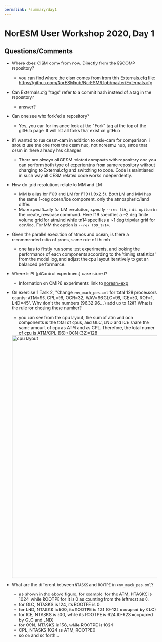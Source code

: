 ```yaml
---
permalink: /summary/day1
---
```


# NorESM User Workshop 2020, Day 1

## Questions/Comments

* Where does CISM come from now. Directly from the ESCOMP repository?
    - you can find where the cism comes from from this Externals.cfg file: https://github.com/NorESMhub/NorESM/blob/master/Externals.cfg
* Can Externals.cfg "tags" refer to a commit hash instead of a tag in the repository?
    - answer? 
* Can one see who fork'ed a repository?
    - Yes, you can for instance look at the "Fork" tag at the top of the gitHub page. It will list all forks that exist on gitHub
* if i wanted to run cesm-cam in addition to oslo-cam for comparison, i should use the one from the cesm hub, not noresm2 hub, since that cesm in there already has changes
    - There are always all CESM related compsets with repository and you can perform both type of experiemtns from same repository without changing to External.cfg and switching to code. Code is maintianed in such way all CESM related code works independently. 

* How do grid resolutions relate to MM and LM
    - MM is alias for F09 and LM for F19 (1.9x2.5). Both LM and MM has the same 1-deg ocean/ice component. only the atmospheric/land differ.
    - More specifically for LM resolution, specify `--res f19_tn14 option` in the create\_newcase command. Here f19 specifies a ~2 deg finite volume grid for atm/lnd while tn14 specifies a ~1 deg tripolar grid for ocn/ice. For MM the option is `--res f09_tn14`.

* Given the parallel execution of atmos and ocean, is there a recommended ratio of procs, some rule of thumb
    - one has to firstly run some test experiments, and looking the performance of each components according to the 'timing statistics' from the model log, and adjust the cpu layout iteratively to get an balanced performance.

* Where is PI (piControl experiment) case stored?
    - Information on CMIP6 experiments: link to [noresm-exp](https://noresmhub.github.io/noresm-exp/noresm2_deck/noresm2_lm_piC.html)

* On exercise 1 Task 2, "Change `env_mach_pes.xml` for total 128 processors counts: ATM=96, CPL=96, OCN=32,  WAV=96,GLC=96, ICE=50, ROF=1, LND=45". Why don't the numbers (96,32,96,...) add up to 128? What is the rule for chosing these number?
    - you can see from the cpu layout, the sum of atm and ocn components is the total of cpus, and GLC, LND and ICE share the same amount of cpu as ATM and as CPL. Therefore, the total numer of cpu is ATM/CPL (96)+OCN (32)=128

    <img src="../img/cpupe.png" alt="cpu layout" width="800px"/>


* What are the different between `NTASKS` and `ROOTPE` in `env_mach_pes.xml`?
    - as shown in the above figure, for example, for the ATM, NTASKS is 1024, while ROOTPE for it is 0 as counting from the leftmost as 0.
    - for GLC, NTASKS is 124, its ROOTPE is 0.
    - for LND, NTASKS is 500, its ROOTPE is 124 (0-123 occupied by GLC)
    - for ICE, NTASKS is 500, while its ROOTPE is 624 (0-623 occpupied by GLC and LND)
    - for OCN, NTASKS is 156, while ROOTPE is 1024
    - CPL, NTASKS 1024 as ATM, ROOTPE0
    - so on and so forth...
